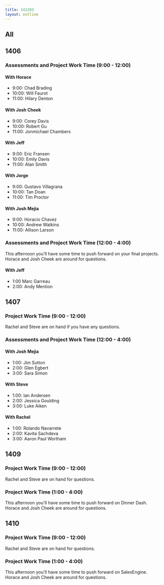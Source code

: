 ```yaml
---
title: 141203
layout: outline
---
```


## All

## 1406

### Assessments and Project Work Time (9:00 - 12:00)

#### With Horace

* 9:00: Chad Brading
* 10:00: Will Faurot
* 11:00: Hilary Denton

#### With Josh Cheek

* 9:00: Corey Davis
* 10:00: Robert Gu
* 11:00: Jonmichael Chambers

#### With Jeff

* 9:00: Eric Fransen
* 10:00: Emily Davis
* 11:00: Alan Smith

#### With Jorge

* 9:00: Gustavo Villagrana
* 10:00: Tan Doan
* 11:00: Tim Proctor

#### With Josh Mejia

* 9:00: Horacio Chavez
* 10:00: Andrew Watkins
* 11:00: Allison Larson

### Assessments and Project Work Time (12:00 - 4:00)

This afternoon you'll have some time to push forward on your final projects. Horace and Josh Cheek are around for questions.

#### With Jeff

* 1:00 Marc Garreau
* 2:00: Andy Mention

## 1407

### Project Work Time (9:00 - 12:00)

Rachel and Steve are on hand if you have any questions.

### Assessments and Project Work Time (12:00 - 4:00)

#### With Josh Mejia

* 1:00: Jim Sutton
* 2:00: Glen Egbert
* 3:00: Sara Simon

#### With Steve

* 1:00: Ian Andersen
* 2:00: Jessica Goulding
* 3:00: Luke Aiken

#### With Rachel

* 1:00: Rolando Navarrete
* 2:00: Kavita Sachdeva
* 3:00: Aaron Paul Wortham

## 1409

### Project Work Time (9:00 - 12:00)

Rachel and Steve are on hand for questions.

### Project Work Time (1:00 - 4:00)

This afternoon you'll have some time to push forward on Dinner Dash. Horace and Josh Cheek are around for questions.

## 1410

### Project Work Time (9:00 - 12:00)

Rachel and Steve are on hand for questions.

### Project Work Time (1:00 - 4:00)

This afternoon you'll have some time to push forward on SalesEngine. Horace and Josh Cheek are around for questions.
